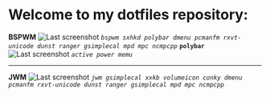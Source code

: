 # Welcome to my dotfiles repository:

**BSPWM** 
![Last screenshot](https://raw.githubusercontent.com/GhostKraft/dotfiles/master/screenshot/bspwm/ws-bspwm.png)
*`bspwm sxhkd polybar dmenu pcmanfm rxvt-unicode dunst ranger gsimplecal mpd mpc ncmpcpp`*
**`polybar`**
![Last screenshot](https://raw.githubusercontent.com/GhostKraft/dotfiles/master/screenshot/bspwm/power-menu-polybar.png)
*`active power memu`*
***
**JWM** 
![Last screenshot](https://raw.githubusercontent.com/GhostKraft/dotfiles/master/screenshot/JWM/JWM-vilol.png)
*`jwm gsimplecal xxkb volumeicon conky dmenu pcmanfm rxvt-unicode dunst ranger gsimplecal mpd mpc ncmpcpp `*
